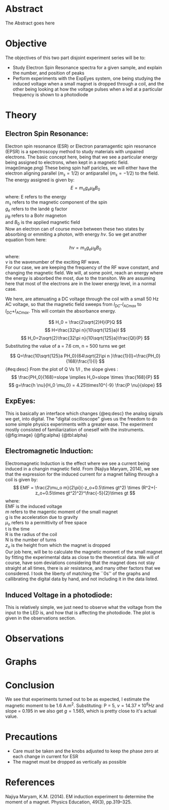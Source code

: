 # Abstract
The Abstract goes here

# Objective
The objectives of this two part disjoint experiment series will be to:  

- Study Electron Spin Resonance spectra for a given sample, and explain the number, and position of peaks
- Perform experiments with the ExpEyes system, one being studying the induced voltage when a small magnet is dropped through a coil, and the other being looking at how the voltage pulses when a led at a particular frequency is shown to a photodiode
# Theory
## Electron Spin Resonance:
Electron spin resonance (ESR) or Electron paramagentic spin resonance (EPSR) is a spectroscopy method to study materials with unpaired electrons. The basic concept here, being that we see a particular energy being assigned to electrons, when kept in a magnetic field. 
image(image.png)
These being spin half paricles, we will either have the electron aligning parallel ($m_s = 1/2$) or antiparallel ($m_s = -1/2$) to the field. The energy assigned is given by:
$$ E = m_s g_e \mu_B B_0 $$
where:
E refers to the energy   
$m_s$ refers to the magnetic component of the spin  
$g_e$ refers to the landé g factor  
$\mu_B$ refers to a Bohr magneton  
and $B_0$ is the applied magnetic field  
Now an electron can of course move between these two states by absorbing or emmiting a photon, with energy $h\nu$. So we get another equation from here:  
$$ h\nu=m_s g_e \mu_B B_0 $$
where:  
$\nu$ is the wavenumber of the exciting RF wave.  
For our case, we are keeping the frequency of the RF wave constant, and changing the magnetic field. We will, at some point, reach an energy where the energy is absorbed the most, due to the transiton. We are assuming here that most of the electrons are in the lower energy level, in a normal case.

We here, are attenuating a DC voltage through the coil with a small 50 Hz AC voltage, so that the magnetic field sweeps from $I_{DC}$-$I_{AC max}$ to $I_{DC}$+$I_{AC max}$. This will contain the absorbance energy.

$$ H_0 = \frac{2\sqrt{2}H}{P}Q $$
$$ H=\frac{32\pi n}{10\sqrt{125}a}I $$
$$ H_0=2\sqrt{2}\frac{32\pi n}{10\sqrt{125}a}\frac{QI}{P} $$
Substituting the value of a = 7.6 cm, n = 500 turns we get

$$ Q=\frac{10\sqrt{125}a PH_0}{64\sqrt{2}\pi n }\frac{1}{I}=\frac{PH_0}{168}\frac{1}{I} $$ {#eq:desc}
From the plot of Q Vs 1/I , the slope gives : 
$$ \frac{PH_0}{168}=slope \implies H_0=slope \times \frac{168}{P} $$
$$ g=\frac{h \nu}{H_0 \mu_0} = 4.25\times10^{-9} \frac{P \nu}{slope} $$

## ExpEyes:
This is basically an interface which changes {@eq:desc} the analog signals we get, into digital. The "digital oscilloscope" gives us the freedom to do some simple physics experiments with a greater ease. The experiment mostly consisted of familiarization of oneself with the instruments. {@fig:image} {@fig:alpha} {@tbl:alpha}

## Electromagnetic Induction:
Electromagnetic Induction is the effect where we see a current being induced in a changin magnetic field. From (Najiya Maryam, 2014), we see that the expression for the induced current for a magnet falling through a coil is given by:
$$ EMF = \frac{2\mu_o m}{2\pi}(-z_o+0.5\times gt^2) \times (R^2+(-z_o+0.5\times gt^2)^2)^\frac{-5}{2}\times gt $$
where:  
EMF is the induced voltage  
$m$ refers to the magentic moment of the small magnet  
g is the acceleration due to gravity  
$\mu_o$ refers to a permittivity of free space  
t is the time  
R is the radius of the coil  
N is the number of turns  
$z_o$ is the height from which the magnet is dropped  
Our job here, will be to calculate the magnetic moment of the small magnet by fitting the experimental data as close to the theoretical data. We will of course, have som deviations considering that the magnet does not stay straight at all times, there is air resistance, and many other factors that we considered. I took the liberty of matching the ``0s'' of the graphs and callibrating the digital data by hand, and not including it in the data listed.

## Induced Voltage in a photodiode:
This is relatively simple, we just need to observe what the voltage from the input to the LED is, and how that is affecting the photodiode. The plot is given in the observations section.

# Observations



# Graphs



# Conclusion
We see that experiments turned out to be as expected, I estimate the magnetic moment to be 1.6 A.m$^2$. Substituting: P = 5, $\nu = 14.37 \times 10^6 Hz$ and slope = 0.195 in we also get $g = 1.565$, which is pretty close to it's actual value.

# Precautions
- Care must be taken and the knobs adjusted to keep the phase zero at each change in current for ESR
- The magnet must be dropped as vertically as possible
# References
Najiya Maryam, K.M. (2014). EM induction experiment to determine the moment of a magnet. Physics Education, 49(3), pp.319–325.